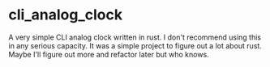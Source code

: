 # cli_analog_clock
A very simple CLI analog clock written in rust.
I don't recommend using this in any serious capacity. It was a simple project to figure out a lot about rust. Maybe I'll figure out more and refactor later but who knows.
